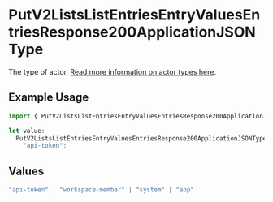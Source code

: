 # PutV2ListsListEntriesEntryValuesEntriesResponse200ApplicationJSONType

The type of actor. [Read more information on actor types here](/docs/actors).

## Example Usage

```typescript
import { PutV2ListsListEntriesEntryValuesEntriesResponse200ApplicationJSONType } from "attio-js/models/operations";

let value:
  PutV2ListsListEntriesEntryValuesEntriesResponse200ApplicationJSONType =
    "api-token";
```

## Values

```typescript
"api-token" | "workspace-member" | "system" | "app"
```